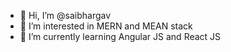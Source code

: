 - 👋 Hi, I’m @saibhargav
- 👀 I’m interested in MERN and MEAN stack
- 🌱 I’m currently learning Angular JS and React JS
 
